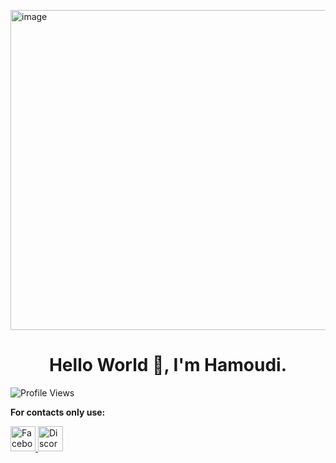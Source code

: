 <img width="512" height="512" alt="image" src="https://github.com/user-attachments/assets/a84e77fc-aac8-4f19-8592-e10971aaf363" /><div align="center">
<h1>Hello World 👋, I'm Hamoudi.</h1>
</div>

![Profile Views](https://img.shields.io/badge/Profile%20Views-173-blue)

**For contacts only use:**
<p align="left">
  <a href="https://facebook.com/Terbonx.5" target="_blank">
    <img src="https://cdn.jsdelivr.net/gh/devicons/devicon/icons/facebook/facebook-original.svg" alt="Facebook" width="40" height="40"/>
  </a>
  <a href="https://wa.me/01019160091" target="_blank">
    <i class="fa-brands fa-square-whatsapp"></i>
  </a>
  <a href="https://discord.com/users/922208402875236364" target="_blank">
    <img src="https://cdn.jsdelivr.net/gh/devicons/devicon/icons/discord/discord-original.svg" alt="Discord" width="40" height="40"/>
  </a>
</p>

  

